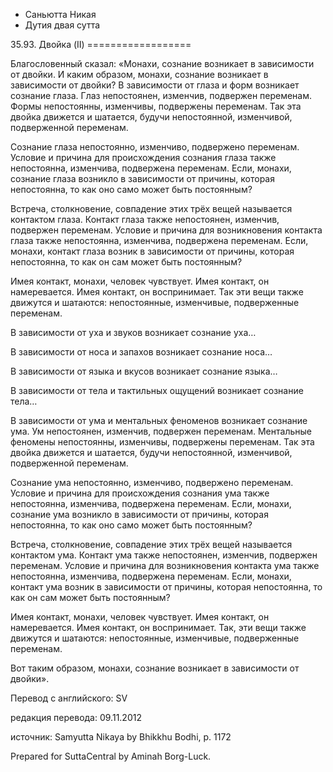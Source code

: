 









* Саньютта Никая
* Дутия двая сутта


35\.93\. Двойка \(II\)
\=\=\=\=\=\=\=\=\=\=\=\=\=\=\=\=\=\=



Благословенный сказал: «Монахи, сознание возникает в зависимости от двойки\. И каким образом, монахи, сознание возникает в зависимости от двойки? В зависимости от глаза и форм возникает сознание глаза\. Глаз непостоянен, изменчив, подвержен переменам\. Формы непостоянны, изменчивы, подвержены переменам\. Так эта двойка движется и шатается, будучи непостоянной, изменчивой, подверженной переменам\.


Сознание глаза непостоянно, изменчиво, подвержено переменам\. Условие и причина для происхождения сознания глаза также непостоянна, изменчива, подвержена переменам\. Если, монахи, сознание глаза возникло в зависимости от причины, которая непостоянна, то как оно само может быть постоянным?


Встреча, столкновение, совпадение этих трёх вещей называется контактом глаза\. Контакт глаза также непостоянен, изменчив, подвержен переменам\. Условие и причина для возникновения контакта глаза также непостоянна, изменчива, подвержена переменам\. Если, монахи, контакт глаза возник в зависимости от причины, которая непостоянна, то как он сам может быть постоянным?


Имея контакт, монахи, человек чувствует\. Имея контакт, он намеревается\. Имея контакт, он воспринимает\. Так эти вещи также движутся и шатаются: непостоянные, изменчивые, подверженные переменам\.


В зависимости от уха и звуков возникает сознание уха…


В зависимости от носа и запахов возникает сознание носа…


В зависимости от языка и вкусов возникает сознание языка…


В зависимости от тела и тактильных ощущений возникает сознание тела…


В зависимости от ума и ментальных феноменов возникает сознание ума\. Ум непостоянен, изменчив, подвержен переменам\. Ментальные феномены непостоянны, изменчивы, подвержены переменам\. Так эта двойка движется и шатается, будучи непостоянной, изменчивой, подверженной переменам\.


Сознание ума непостоянно, изменчиво, подвержено переменам\. Условие и причина для происхождения сознания ума также непостоянна, изменчива, подвержена переменам\. Если, монахи, сознание ума возникло в зависимости от причины, которая непостоянна, то как оно само может быть постоянным?


Встреча, столкновение, совпадение этих трёх вещей называется контактом ума\. Контакт ума также непостоянен, изменчив, подвержен переменам\. Условие и причина для возникновения контакта ума также непостоянна, изменчива, подвержена переменам\. Если, монахи, контакт ума возник в зависимости от причины, которая непостоянна, то как он сам может быть постоянным?


Имея контакт, монахи, человек чувствует\. Имея контакт, он намеревается\. Имея контакт, он воспринимает\. Так, эти вещи также движутся и шатаются: непостоянные, изменчивые, подверженные переменам\.


Вот таким образом, монахи, сознание возникает в зависимости от двойки»\.



Перевод с английского: SV


редакция перевода: 09\.11\.2012


источник: Samyutta Nikaya by Bhikkhu Bodhi, p\. 1172


Prepared for SuttaCentral by Aminah Borg\-Luck\.






